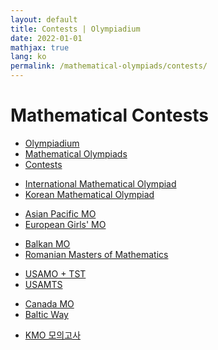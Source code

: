 ```yaml
---
layout: default
title: Contests | Olympiadium
date: 2022-01-01
mathjax: true
lang: ko
permalink: /mathematical-olympiads/contests/
---
```

<h1>Mathematical Contests</h1>
<ul class="breadcrumb">
	<li><a href="{{ site.homeurl }}">Olympiadium</a></li> 
	<li><a href="{{ site.homeurl }}mathematical-olympiads/">Mathematical Olympiads</a></li> 
	<li><a href="{{ site.homeurl }}mathematical-olympiads/contests/">Contests</a></li>
</ul>

<ul class="actions fit big">
<li><a href="{{ site.url }}{{ site.baseurl }}{{ page.permalink }}international-mathematical-olympiad" class="button fit big center"> International Mathematical Olympiad </a></li>
<li><a href="{{ site.url }}{{ site.baseurl }}{{ page.permalink }}korean-mathematical-olympiad" class="button fit big center"> Korean Mathematical Olympiad </a></li>
</ul>

<ul class="actions fit big">
<li><a href="{{ site.url }}{{ site.baseurl }}{{ page.permalink }}asian-pacific-mathematical-olympiad" class="button fit big center"> Asian Pacific MO </a></li>
<li><a href="{{ site.url }}{{ site.baseurl }}{{ page.permalink }}european-girls'-mathematical-olympiad" class="button fit big center"> European Girls' MO </a></li>
</ul>

<ul class="actions fit big">
<li><a href="{{ site.url }}{{ site.baseurl }}{{ page.permalink }}balkan-mathematical-olympiad" class="button fit big center"> Balkan MO </a></li>
<li><a href="{{ site.url }}{{ site.baseurl }}{{ page.permalink }}romanian-masters-of-mathematics" class="button fit big center"> Romanian Masters of Mathematics </a></li>
</ul>

<ul class="actions fit big">
<li><a href="{{ site.url }}{{ site.baseurl }}{{ page.permalink }}usa-mathematical-olympiad" class="button fit big center"> USAMO + TST </a></li>
<li><a href="{{ site.url }}{{ site.baseurl }}{{ page.permalink }}usamts" class="button fit big center"> USAMTS </a></li>
</ul>

<ul class="actions fit big">
<li><a href="{{ site.url }}{{ site.baseurl }}{{ page.permalink }}canada-mathematical-olympiad" class="button fit big center"> Canada MO </a></li>
<li><a href="{{ site.url }}{{ site.baseurl }}{{ page.permalink }}baltic-way" class="button fit big center"> Baltic Way </a></li>
</ul>

<ul class="actions fit big">
<li><a href="{{ site.url }}{{ site.baseurl }}{{ page.permalink }}kmo-mock" class="button fit big center"> KMO 모의고사 </a></li>

